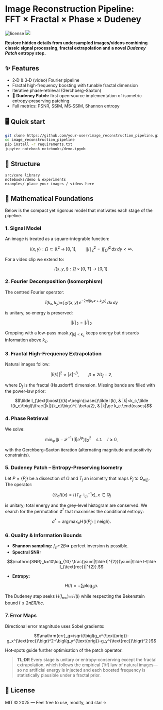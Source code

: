 

# Image Reconstruction Pipeline: FFT × Fractal × Phase × Dudeney

<img src="https://img.shields.io/badge/License-MIT-green" alt="license"/>
<img src="https://img.shields.io/badge/Python-3.9%2B-blue"/>

**Restore hidden details from undersampled images/videos combining classic signal processing, fractal extrapolation and a novel _Dudeney Patch_ entropy step.**

## ✨ Features
- 2‑D & 3‑D (video) Fourier pipeline
- Fractal high‑frequency boosting with tunable fractal dimension
- Iterative phase‑retrieval (Gerchberg–Saxton)
- 🚀 **Dudeney Patch:** first open‑source implementation of isometric entropy‑preserving patching
- Full metrics: PSNR, SSIM, MS‑SSIM, Shannon entropy

## 🖥️ Quick start
```bash
git clone https://github.com/your‑user/image_reconstruction_pipeline.git
cd image_reconstruction_pipeline
pip install -r requirements.txt
jupyter notebook notebooks/demo.ipynb
```

## 📂 Structure
```
src/core library
notebooks/demo & experiments
examples/ place your images / videos here
```

## 📐 Mathematical Foundations

Below is the compact yet rigorous model that motivates each stage of the pipeline.

### 1. Signal Model
An image is treated as a square–integrable function:
```math
I(x,y) : \Omega \subset \mathbb{R}^{2}\;\to\;[0,1],\qquad
\lVert I\rVert_2^2=\iint_\Omega I^2\,dx\,dy<\infty .
```
For a video clip we extend to:
```math
I(x,y,t):\Omega\times[0,T]\to[0,1].
```

### 2. Fourier Decomposition (Isomorphism)
The centred Fourier operator:

```math
\tilde I(k_x,k_y)=\!\int_\Omega I(x,y)\,e^{-2\pi i(k_xx+k_yy)}\,dx\,dy
```
is unitary, so energy is preserved:

```math
\lVert I\rVert_2=\lVert\tilde I\rVert_2
```
Cropping with a low-pass mask $\chi_{|k|<k_c}$ keeps energy but discards information above $k_c$.

### 3. Fractal High-Frequency Extrapolation
Natural images follow:
```math
|\tilde I(k)|^2\propto|k|^{-\beta},\qquad\beta=2D_f-2,
```
where $D_f$ is the fractal (Hausdorff) dimension.
Missing bands are filled with the power-law prior:

```math
\tilde I_{\text{boost}}(k)=\begin{cases}\tilde I(k), & |k|<k_c,\tilde I(k_c)\bigl(\tfrac{|k|}{k_c}\bigr)^{-\beta/2}, & |k|\ge k_c.\end{cases}
```

### 4. Phase Retrieval
We solve:
```math
\min_\varphi\;\bigl\lVert I-\mathcal{F}^{-1}\!\bigl(|\tilde I|e^{i\varphi}\bigr)\bigr\rVert_2^2
\quad\text{s.t.}\quad I\ge0,
```
with the Gerchberg–Saxton iteration (alternating magnitude and positivity constraints).

### 5. Dudeney Patch – Entropy-Preserving Isometry
Let $P=\{P_j\}$ be a dissection of $\Omega$ and $T_j$ an isometry that maps $P_j$ to $Q_{\sigma(j)}$. The operator:
```math
(\mathcal{D}_\sigma I)(x)=I\!\bigl(T_{\sigma^{-1}(j)}^{-1}x\bigr),\;x\in Q_j
```
is unitary; total energy and the grey-level histogram are conserved.
We search for the permutation $\sigma^{\ast}$ that maximises the conditional entropy:
```math
\sigma^{\ast}=\arg\max_\sigma H\!\bigl(I(P_j)\mid\text{neigh}\bigr).
```

### 6. Quality & Information Bounds

* **Shannon sampling:** $f_s\!\ge\!2B\Rightarrow$ perfect inversion is possible.
* **Spectral SNR:**
```math
\mathrm{SNR}_k=10\log_{10}
\frac{\sum|\tilde I|^{2}}{\sum|\tilde I-\tilde I_{\text{rec}}|^{2}}.
```


* **Entropy:**
```math
H(I)=-\sum p\log_2p.
```
The Dudeney step seeks $H(I_{\text{rec}})\!\approx\!H(I)$ while respecting the Bekenstein bound $I\le 2\pi ER/\hbar c$.

### 7. Error Maps

Directional error magnitude uses Sobel gradients:
```math
\mathrm{err}_g=\sqrt{\bigl(g_x^{\text{orig}}-g_x^{\text{rec}}\bigr)^2+\bigl(g_y^{\text{orig}}-g_y^{\text{rec}}\bigr)^2 }
```

Hot-spots guide further optimisation of the patch operator.

> **TL;DR**  Every stage is unitary or entropy-conserving except the
fractal extrapolation, which follows the empirical \(1/f\) law of natural
images—so no artificial energy is injected and each boosted frequency is
statistically plausible under a fractal prior.



## 📜 License
MIT © 2025 — Feel free to use, modify, and star ⭐
